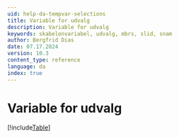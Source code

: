 ```yaml
---
uid: help-da-tempvar-selections
title: Variable for udvalg
description: Variable for udvalg
keywords: skabelonvariabel, udvalg, mbrs, slid, snam
author: Bergfrid Dias
date: 07.17.2024
version: 10.3
content_type: reference
language: da
index: true
---
```


# Variable for udvalg

[!include[Table](../../../../../common/includes/variable/table-selection.md)]
